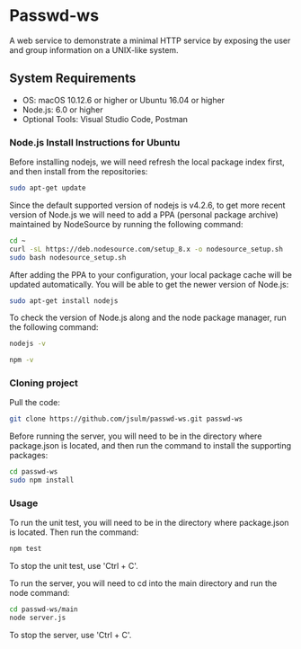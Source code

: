 # Passwd-ws

A web service to demonstrate a minimal HTTP service by exposing the user and group information on a UNIX-like system.

## System Requirements

  -  OS: macOS 10.12.6 or higher or Ubuntu 16.04 or higher
  -  Node.js: 6.0 or higher
  -  Optional Tools: Visual Studio Code, Postman

### Node.js Install Instructions for Ubuntu

Before installing nodejs, we will need refresh the local package index first, and then install from the repositories:

```sh
sudo apt-get update
```

Since the default supported version of nodejs is v4.2.6, to get more recent version of Node.js we will need to add a PPA (personal package archive) maintained by NodeSource by running the following command:

```sh
cd ~
curl -sL https://deb.nodesource.com/setup_8.x -o nodesource_setup.sh
sudo bash nodesource_setup.sh
```

After adding the PPA to your configuration, your local package cache will be updated automatically.  You will be able to get the newer version of Node.js:

```sh
sudo apt-get install nodejs
```

To check the version of Node.js along and the node package manager, run the following command:

```sh
nodejs -v

npm -v
```

### Cloning project

Pull the code:

```sh
git clone https://github.com/jsulm/passwd-ws.git passwd-ws
```

Before running the server, you will need to be in the directory where package.json is located, and then run the command to install the supporting packages:

```sh
cd passwd-ws
sudo npm install
```


### Usage

To run the unit test, you will need to be in the directory where package.json is located. Then run the command:

```sh
npm test
```

To stop the unit test, use 'Ctrl + C'.

To run the server, you will need to cd into the main directory and run the node command:

```sh
cd passwd-ws/main
node server.js
```

To stop the server, use 'Ctrl + C'.
